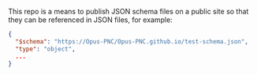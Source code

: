 This repo is a means to publish JSON schema files on a public site so that they can be referenced in JSON files, for example:

```json
{
  "$schema": "https://Opus-PNC/Opus-PNC.github.io/test-schema.json",
  "type": "object",
  ...
}
```
